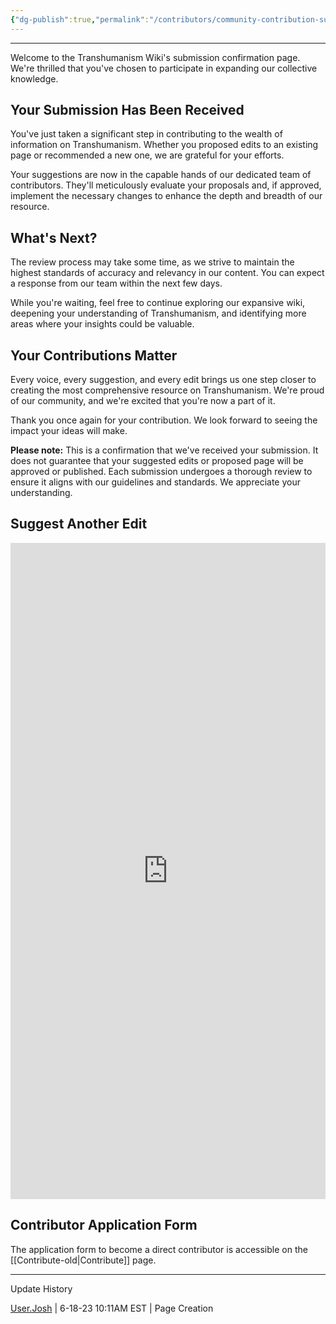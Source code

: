 ```yaml
---
{"dg-publish":true,"permalink":"/contributors/community-contribution-success/","dgPassFrontmatter":true}
---
```


-----

Welcome to the Transhumanism Wiki's submission confirmation page. We're thrilled that you've chosen to participate in expanding our collective knowledge.

## Your Submission Has Been Received

You've just taken a significant step in contributing to the wealth of information on Transhumanism. Whether you proposed edits to an existing page or recommended a new one, we are grateful for your efforts.

Your suggestions are now in the capable hands of our dedicated team of contributors. They'll meticulously evaluate your proposals and, if approved, implement the necessary changes to enhance the depth and breadth of our resource.

## What's Next?

The review process may take some time, as we strive to maintain the highest standards of accuracy and relevancy in our content. You can expect a response from our team within the next few days.

While you're waiting, feel free to continue exploring our expansive wiki, deepening your understanding of Transhumanism, and identifying more areas where your insights could be valuable.

## Your Contributions Matter

Every voice, every suggestion, and every edit brings us one step closer to creating the most comprehensive resource on Transhumanism. We're proud of our community, and we're excited that you're now a part of it.

Thank you once again for your contribution. We look forward to seeing the impact your ideas will make.

**Please note:** This is a confirmation that we've received your submission. It does not guarantee that your suggested edits or proposed page will be approved or published. Each submission undergoes a thorough review to ensure it aligns with our guidelines and standards. We appreciate your understanding.

## Suggest Another Edit
<iframe style="border:none;width:100%;" height="1050px" src="https://opnform.com/forms/transhumanism-wiki-suggest-changes"></iframe>

## Contributor Application Form

The application form to become a direct contributor is accessible on the [[Contribute-old|Contribute]] page.

---

Update History

[User.Josh](https://transhumanism.wiki/Contributors/Contributor+Profiles/User.Josh) | 6-18-23 10:11AM EST | Page Creation